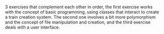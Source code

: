 3 exercises that complement each other in order, the first exercise works with the concept of basic programming, using classes that interact to create a train creation system. 
The second one involves a bit more polymorphism and the concept of file manipulation and creation,
and the third exercise deals with a user interface.
